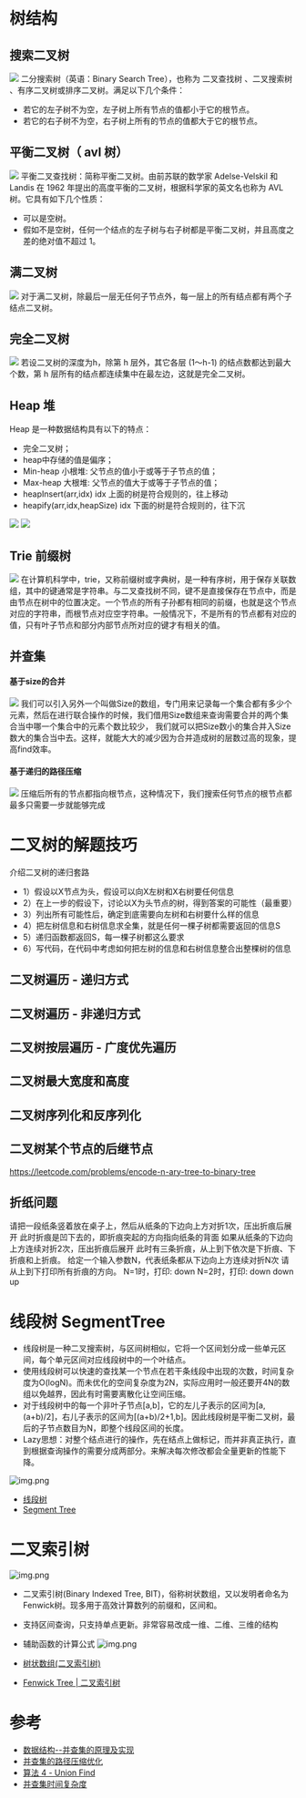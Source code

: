 # 树结构

## 搜索二叉树

![](./../../resources/image/algoruthm/二叉搜索树.png)
二分搜索树（英语：Binary Search Tree），也称为 二叉查找树 、二叉搜索树 、有序二叉树或排序二叉树。满足以下几个条件：

- 若它的左子树不为空，左子树上所有节点的值都小于它的根节点。
- 若它的右子树不为空，右子树上所有的节点的值都大于它的根节点。

## 平衡二叉树（ avl 树）

![](./../../resources/image/algoruthm/平衡二叉树.png)
平衡二叉查找树：简称平衡二叉树。由前苏联的数学家 Adelse-Velskil 和 Landis 在 1962 年提出的高度平衡的二叉树，根据科学家的英文名也称为 AVL 树。它具有如下几个性质：

- 可以是空树。
- 假如不是空树，任何一个结点的左子树与右子树都是平衡二叉树，并且高度之差的绝对值不超过 1。

## 满二叉树

![](./../../resources/image/algoruthm/满二叉树.jpg)
对于满二叉树，除最后一层无任何子节点外，每一层上的所有结点都有两个子结点二叉树。

## 完全二叉树

![](./../../resources/image/algoruthm/完全二叉树.jpeg)
若设二叉树的深度为h，除第 h 层外，其它各层 (1～h-1) 的结点数都达到最大个数，第 h 层所有的结点都连续集中在最左边，这就是完全二叉树。

## Heap 堆

Heap 是一种数据结构具有以下的特点：

- 完全二叉树；
- heap中存储的值是偏序；
- Min-heap 小根堆: 父节点的值小于或等于子节点的值；
- Max-heap 大根堆: 父节点的值大于或等于子节点的值；
- heapInsert(arr,idx) idx 上面的树是符合规则的，往上移动
- heapify(arr,idx,heapSize) idx 下面的树是符合规则的，往下沉

![](./../../resources/image/algoruthm/Max&Min-heap.png)
![](./../../resources/image/algoruthm/heap-structure.png)

## Trie 前缀树

![](./../../resources/image/algoruthm/Trie.png)
在计算机科学中，trie，又称前缀树或字典树，是一种有序树，用于保存关联数组，其中的键通常是字符串。与二叉查找树不同，键不是直接保存在节点中，而是由节点在树中的位置决定。一个节点的所有子孙都有相同的前缀，也就是这个节点对应的字符串，而根节点对应空字符串。一般情况下，不是所有的节点都有对应的值，只有叶子节点和部分内部节点所对应的键才有相关的值。

## 并查集

#### 基于size的合并

![](./../../resources/image/algoruthm/并查集.png)
我们可以引入另外一个叫做Size的数组，专门用来记录每一个集合都有多少个元素，然后在进行联合操作的时候，我们借用Size数组来查询需要合并的两个集合当中哪一个集合中的元素个数比较少，
我们就可以把Size数小的集合并入Size数大的集合当中去。这样，就能大大的减少因为合并造成树的层数过高的现象，提高find效率。

#### 基于递归的路径压缩

![](./../../resources/image/algoruthm/并查集-路径压缩.jpg)
压缩后所有的节点都指向根节点，这种情况下，我们搜索任何节点的根节点都最多只需要一步就能够完成

# 二叉树的解题技巧

介绍二叉树的递归套路

- 1）假设以X节点为头，假设可以向X左树和X右树要任何信息
- 2）在上一步的假设下，讨论以X为头节点的树，得到答案的可能性（最重要）
- 3）列出所有可能性后，确定到底需要向左树和右树要什么样的信息
- 4）把左树信息和右树信息求全集，就是任何一棵子树都需要返回的信息S
- 5）递归函数都返回S，每一棵子树都这么要求
- 6）写代码，在代码中考虑如何把左树的信息和右树信息整合出整棵树的信息

## 二叉树遍历 - 递归方式

## 二叉树遍历 - 非递归方式

## 二叉树按层遍历 - 广度优先遍历

## 二叉树最大宽度和高度

## 二叉树序列化和反序列化

## 二叉树某个节点的后继节点

https://leetcode.com/problems/encode-n-ary-tree-to-binary-tree

## 折纸问题

请把一段纸条竖着放在桌子上，然后从纸条的下边向上方对折1次，压出折痕后展开 此时折痕是凹下去的，即折痕突起的方向指向纸条的背面 如果从纸条的下边向上方连续对折2次，压出折痕后展开 此时有三条折痕，从上到下依次是下折痕、下折痕和上折痕。
给定一个输入参数N，代表纸条都从下边向上方连续对折N次 请从上到下打印所有折痕的方向。 N=1时，打印: down N=2时，打印: down down up

# 线段树 SegmentTree

- 线段树是一种二叉搜索树，与区间树相似，它将一个区间划分成一些单元区间，每个单元区间对应线段树中的一个叶结点。
- 使用线段树可以快速的查找某一个节点在若干条线段中出现的次数，时间复杂度为O(logN)。而未优化的空间复杂度为2N，实际应用时一般还要开4N的数组以免越界，因此有时需要离散化让空间压缩。
- 对于线段树中的每一个非叶子节点[a,b]，它的左儿子表示的区间为[a,(a+b)/2]，右儿子表示的区间为[(a+b)/2+1,b]。因此线段树是平衡二叉树，最后的子节点数目为N，即整个线段区间的长度。
- Lazy思想：对整个结点进行的操作，先在结点上做标记，而并非真正执行，直到根据查询操作的需要分成两部分。来解决每次修改都会全量更新的性能下降。

![img.png](./../../resources/image/algoruthm/线段树.png)

- [线段树](https://oi-wiki.org/ds/seg/)
- [Segment Tree](https://cp-algorithms.com/data_structures/segment_tree.html)

# 二叉索引树

![img.png](./../../resources/image/algoruthm/二叉索引树.png)

- 二叉索引树(Binary Indexed Tree, BIT)，俗称树状数组，又以发明者命名为Fenwick树。现多用于高效计算数列的前缀和，区间和。
- 支持区间查询，只支持单点更新。非常容易改成一维、二维、三维的结构
- 辅助函数的计算公式
  ![img.png](./../../resources/image/algoruthm/二叉索引树-2.png)

- [树状数组(二叉索引树)](https://yanglei253.github.io/2020/07/17/dataStructure/dataStructure-binaryindexedtree/)
- [Fenwick Tree | 二叉索引树 ](https://zhuanlan.zhihu.com/p/94432288)

# 参考

- [数据结构--并查集的原理及实现](https://www.cnblogs.com/hapjin/p/5478352.html)
- [并查集的路径压缩优化](https://blog.csdn.net/qq_19782019/article/details/78919990)
- [算法 4 - Union Find](https://algs4.cs.princeton.edu/15uf/)
- [并查集时间复杂度](https://oi-wiki.org/ds/dsu-complexity/)